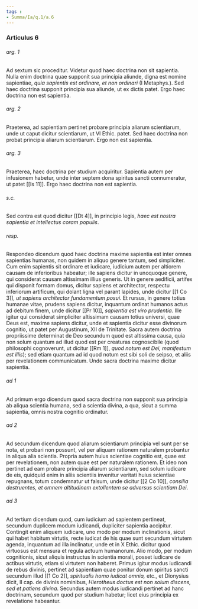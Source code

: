 ```yaml
---
tags : 
- Summa/Ia/q.1/a.6
---
```


### Articulus 6

###### arg. 1
Ad sextum sic proceditur. Videtur quod haec doctrina non sit sapientia. Nulla enim doctrina quae supponit sua principia aliunde, digna est nomine sapientiae, *quia sapientis est ordinare, et non ordinari* (I Metaphys.). Sed haec doctrina supponit principia sua aliunde, ut ex dictis patet. Ergo haec doctrina non est sapientia.

###### arg. 2
Praeterea, ad sapientiam pertinet probare principia aliarum scientiarum, unde ut caput dicitur scientiarum, ut VI Ethic. patet. Sed haec doctrina non probat principia aliarum scientiarum. Ergo non est sapientia.

###### arg. 3
Praeterea, haec doctrina per studium acquiritur. Sapientia autem per infusionem habetur, unde inter septem dona spiritus sancti connumeratur, ut patet [[Is 11]]. Ergo haec doctrina non est sapientia.

###### s.c.
Sed contra est quod dicitur [[Dt 4]], in principio legis, *haec est nostra sapientia et intellectus coram populis*.

###### resp.
Respondeo dicendum quod haec doctrina maxime sapientia est inter omnes sapientias humanas, non quidem in aliquo genere tantum, sed simpliciter. Cum enim sapientis sit ordinare et iudicare, iudicium autem per altiorem causam de inferioribus habeatur; ille sapiens dicitur in unoquoque genere, qui considerat causam altissimam illius generis. Ut in genere aedificii, artifex qui disponit formam domus, dicitur sapiens et architector, respectu inferiorum artificum, qui dolant ligna vel parant lapides, unde dicitur [[1 Co 3]], *ut sapiens architector fundamentum posui*. Et rursus, in genere totius humanae vitae, prudens sapiens dicitur, inquantum ordinat humanos actus ad debitum finem, unde dicitur [[Pr 10]], *sapientia est viro prudentia*. Ille igitur qui considerat simpliciter altissimam causam totius universi, quae Deus est, maxime sapiens dicitur, unde et sapientia dicitur esse divinorum cognitio, ut patet per Augustinum, XII de Trinitate. Sacra autem doctrina propriissime determinat de Deo secundum quod est altissima causa, quia non solum quantum ad illud quod est per creaturas cognoscibile (quod philosophi cognoverunt, ut dicitur [[Rm 1]], *quod notum est Dei, manifestum est illis*); sed etiam quantum ad id quod notum est sibi soli de seipso, et aliis per revelationem communicatum. Unde sacra doctrina maxime dicitur sapientia.

###### ad 1
Ad primum ergo dicendum quod sacra doctrina non supponit sua principia ab aliqua scientia humana, sed a scientia divina, a qua, sicut a summa sapientia, omnis nostra cognitio ordinatur.

###### ad 2
Ad secundum dicendum quod aliarum scientiarum principia vel sunt per se nota, et probari non possunt, vel per aliquam rationem naturalem probantur in aliqua alia scientia. Propria autem huius scientiae cognitio est, quae est per revelationem, non autem quae est per naturalem rationem. Et ideo non pertinet ad eam probare principia aliarum scientiarum, sed solum iudicare de eis, quidquid enim in aliis scientiis invenitur veritati huius scientiae repugnans, totum condemnatur ut falsum, unde dicitur [[2 Co 10]], *consilia destruentes, et omnem altitudinem extollentem se adversus scientiam Dei*.

###### ad 3
Ad tertium dicendum quod, cum iudicium ad sapientem pertineat, secundum duplicem modum iudicandi, dupliciter sapientia accipitur. Contingit enim aliquem iudicare, uno modo per modum inclinationis, sicut qui habet habitum virtutis, recte iudicat de his quae sunt secundum virtutem agenda, inquantum ad illa inclinatur, unde et in X Ethic. dicitur quod virtuosus est mensura et regula actuum humanorum. Alio modo, per modum cognitionis, sicut aliquis instructus in scientia morali, posset iudicare de actibus virtutis, etiam si virtutem non haberet. Primus igitur modus iudicandi de rebus divinis, pertinet ad sapientiam quae ponitur donum spiritus sancti secundum illud [[1 Co 2]], *spiritualis homo iudicat omnia,* etc., et Dionysius dicit, II cap. de divinis nominibus, *Hierotheus doctus est non solum discens, sed et patiens divina*. Secundus autem modus iudicandi pertinet ad hanc doctrinam, secundum quod per studium habetur; licet eius principia ex revelatione habeantur.

